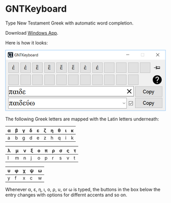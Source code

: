 # GNTKeyboard
Type New Testament Greek with automatic word completion.

Download [Windows App](https://rink.hockeyapp.net/apps/6e6ef54d44484b5fbcb10a36e8154271).

Here is how it looks:

![alt tag](https://github.com/dagleich/GNTKeyboard/blob/master/GNTKeyboard.png)

The following Greek letters are mapped with the Latin letters underneath:

| α | β | γ | δ | ε | ζ | η | θ | ι | κ |
| --- |:---:|:---:|:---:|:---:|:---:|:---:|:---:|:---:| ---:|
| a | b | g | d | e | z | h | q | i | k |

λ |	μ |	ν	| ξ |	ο	| π	| ρ	| σ	| ς	| τ
--- | --- | --- | --- | --- | ---| --- | --- | --- | --- 
l |	m | n |	j |	o |	p |	r | s | v |	t

υ |	φ	| χ |	ψ |	ω
--- | --- | --- | --- | ---
y |	f |	x |	c |	w	

Whenever α, ε, η, ι, ο, ρ, υ, or ω is typed, the buttons in the box below the entry changes with options for differnt accents and so on.
